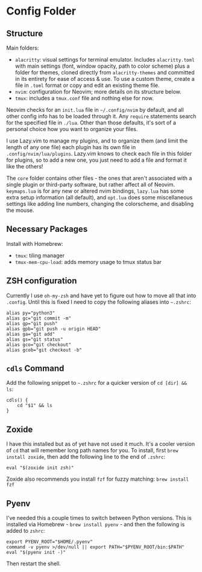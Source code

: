 # Config Folder

## Structure

Main folders:

- `alacritty`: visual settings for terminal emulator. Includes `alacritty.toml` with main settings (font, window opacity, path to color scheme) plus a folder for themes, cloned directly from `alacritty-themes` and committed in its entirety for ease of access & use. To use a custom theme, create a file in `.toml` format or copy and edit an existing theme file.
- `nvim`: configuration for Neovim; more details on its structure below.
- `tmux`: includes a `tmux.conf` file and nothing else for now.

Neovim checks for an `init.lua` file in `~/.config/nvim` by default, and all other config info has to be loaded through it. Any `require` statements search for the specified file in `./lua`. Other than those defaults, it's sort of a personal choice how you want to organize your files.

I use Lazy.vim to manage my plugins, and to organize them (and limit the length of any one file) each plugin has its own file in `.config/nvim/lua/plugins`. Lazy.vim knows to check each file in this folder for plugins, so to add a new one, you just need to add a file and format it like the others!

The `core` folder contains other files - the ones that aren't associated with a single plugin or third-party software, but rather affect all of Neovim. `keymaps.lua` is for any new or altered nvim bindings, `lazy.lua` has some extra setup information (all default), and `opt.lua` does some miscellaneous settings like adding line numbers, changing the colorscheme, and disabling the mouse.

## Necessary Packages

Install with Homebrew:

- `tmux`: tiling manager
- `tmux-mem-cpu-load`: adds memory usage to tmux status bar

## ZSH configuration

Currently I use `oh-my-zsh` and have yet to figure out how to move all that into `.config`. Until this is fixed I need to copy the following aliases into `~.zshrc`: 

```
alias py="python3"
alias gc="git commit -m"
alias gp="git push"
alias gpb="git push -u origin HEAD"
alias ga="git add"
alias gs="git status"
alias gco="git checkout"
alias gcob="git checkout -b"
```

## `cdls` Command

Add the following snippet to `~.zshrc` for a quicker version of `cd [dir] && ls`:

```
cdls() {
    cd "$1" && ls
}
```

## Zoxide

I have this installed but as of yet have not used it much. It's a cooler version of `cd` that will remember long path names for you. To install, first `brew install zoxide`, then add the following line to the end of `.zshrc`:

```
eval "$(zoxide init zsh)"
```

Zoxide also recommends you install `fzf` for fuzzy matching: `brew install fzf`

## Pyenv

I've needed this a couple times to switch between Python versions. This is installed via Homebrew - `brew install pyenv` - and then the following is added to `zshrc`:

```
export PYENV_ROOT="$HOME/.pyenv"
command -v pyenv >/dev/null || export PATH="$PYENV_ROOT/bin:$PATH"
eval "$(pyenv init -)"
```

Then restart the shell.
